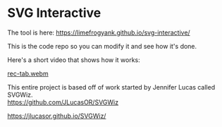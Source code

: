 # SVG Interactive

The tool is here:  https://limefrogyank.github.io/svg-interactive/

This is the code repo so you can modify it and see how it's done.

Here's a short video that shows how it works:

[rec-tab.webm](https://user-images.githubusercontent.com/7821384/210630949-4a4d7c69-5213-42e2-8159-0881d30cde14.webm)

This entire project is based off of work started by Jennifer Lucas called SVGWiz.  
https://github.com/JLucasOR/SVGWiz

https://jlucasor.github.io/SVGWiz/
